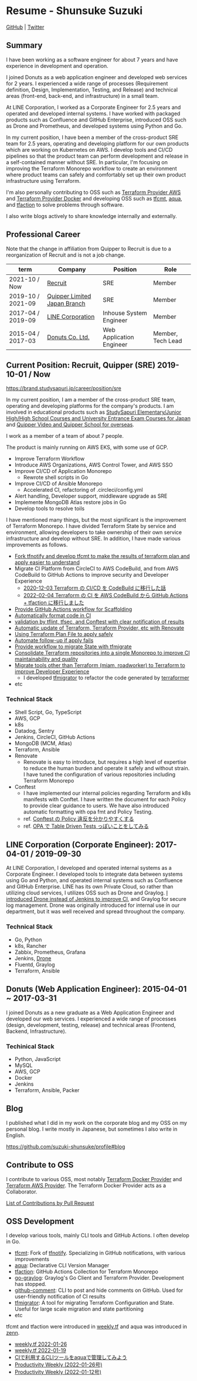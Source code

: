 # Resume - Shunsuke Suzuki

[GitHub](https://github.com/suzuki-shunsuke) | [Twitter](https://twitter.com/szkdash)

## Summary

I have been working as a software engineer for about 7 years and have experience in development and operation.

I joined Donuts as a web application engineer and developed web services for 2 years. I experienced a wide range of processes (Requirement definition, Design, Implementation, Testing, and Release) and technical areas (front-end, back-end, and infrastructure) in a small team.

At LINE Corporation, I worked as a Corporate Engineer for 2.5 years and operated and developed internal systems.
I have worked with packaged products such as Confluence and GitHub Enterprise, introduced OSS such as Drone and Prometheus, and developed systems using Python and Go.

In my current position, I have been a member of the cross-product SRE team for 2.5 years, operating and developing platform for our own products which are working on Kubernetes on AWS.
I develop tools and CI/CD pipelines so that the product team can perform development and release in a self-contained manner without SRE.
In particular, I'm focusing on improving the Terraform Monorepo workflow to create an environment where product teams can safely and comfortably set up their own product infrastructure using Terraform.

I'm also personally contributing to OSS such as [Terraform Provider AWS](https://github.com/hashicorp/terraform-provider-aws) and [Terraform Provider Docker](https://github.com/kreuzwerker/terraform-provider-docker) and developing OSS such as [tfcmt](https://github.com/suzuki-shunsuke/tfcmt), [aqua](https://aquaproj.github.io/), and [tfaction](https://github.com/suzuki-shunsuke/tfaction) to solve problems through software.

I also write blogs actively to share knowledge internally and externally.

## Professional Career

Note that the change in affiliation from Quipper to Recruit is due to a reorganization of Recruit and is not a job change.

term | Company | Position | Role
--- | --- | --- | ---
2021-10 / Now | [Recruit](https://www.recruit.co.jp/) | SRE | Member
2019-10 / 2021-09 | [Quipper Limited Japan Branch](https://www.quipper.com/) | SRE | Member
2017-04 / 2019-09 | [LINE Corporation](https://linecorp.com/en/) | Inhouse System Engineer | Member
2015-04 / 2017-03 | [Donuts Co. Ltd.](https://www.donuts.ne.jp/) | Web Application Engineer | Member, Tech Lead

## Current Position: Recruit, Quipper (SRE) 2019-10-01 / Now

https://brand.studysapuri.jp/career/position/sre

In my current position, I am a member of the cross-product SRE team, operating and developing platforms for the company's products.
I am involved in educational products such as [StudySapuri Elementary/Junior High/High School Courses and University Entrance Exam Courses for Japan](https://studysapuri.jp/) and [Quipper Video and Quipper School for overseas](https://www.quipper.com/).

I work as a member of a team of about 7 people.

The product is mainly running on AWS EKS, with some use of GCP.

* Improve Terraform Workflow
* Introduce AWS Organizations, AWS Control Tower, and AWS SSO
* Improve CI/CD of Application Monorepo
  * Rewrote shell scripts in Go
* Improve CI/CD of Ansible Monorepo
  * Accelerated CI, refactoring of .circleci/config.yml
* Alert handling, Developer support, middleware upgrade as SRE
* Implemente MongoDB Atlas restore jobs in Go
* Develop tools to resolve toils

I have mentioned many things, but the most significant is the improvement of Terraform Monorepo.
I have divided Terraform State by service and environment, allowing developers to take ownership of their own service infrastructure and develop without SRE.
In addition, I have made various improvements as follows.

* [Fork tfnotify and develop tfcmt to make the results of terraform plan and apply easier to understand](https://zenn.dev/shunsuke_suzuki/articles/improve-terraform-cicd-with-tfcmt)
* Migrate CI Platform from CircleCI to AWS CodeBuild, and from AWS CodeBuild to GitHub Actions to improve security and Developer Experience
  * [2020-12-03 Terraform の CI/CD を CodeBuild に移行した話](https://blog.studysapuri.jp/entry/2020/12/03/080000)
  * [2022-02-04 Terraform の CI を AWS CodeBuild から GitHub Actions + tfaction に移行しました](https://blog.studysapuri.jp/entry/2022/02/04/080000)
* [Provide GitHub Actions workflow for Scaffolding](https://suzuki-shunsuke.github.io/tfaction/docs/feature/scaffold-working-dir)
* [Automatically format code in CI](https://suzuki-shunsuke.github.io/tfaction/docs/feature/auto-fix)
* [validation by tflint, tfsec, and Conftest with clear notification of results](https://suzuki-shunsuke.github.io/tfaction/docs/feature/linter)
* [Automatic update of Terraform, Terraform Provider, etc with Renovate](https://blog.studysapuri.jp/entry/2022/02/18/080000)
* [Using Terraform Plan File to apply safely](https://suzuki-shunsuke.github.io/tfaction/docs/feature/plan-file)
* [Automate follow-up if apply fails](https://suzuki-shunsuke.github.io/tfaction/docs/feature/follow-up-pr)
* [Provide workflow to migrate State with tfmigrate](https://suzuki-shunsuke.github.io/tfaction/docs/feature/tfmigrate)
* [Consolidate Terraform repositories into a single Monorepo to improve CI maintainability and quality](https://blog.studysapuri.jp/entry/2021/04/01/080000)
* [Migrate tools other than Terraform (miam, roadworker) to Terraform to improve Developer Experience](https://blog.studysapuri.jp/entry/2021/08/02/080000)
  * I developed [tfmigrator](https://github.com/tfmigrator/cli) to refactor the code generated by [terraformer](https://github.com/GoogleCloudPlatform/terraformer)
* etc

### Technical Stack

* Shell Script, Go, TypeScript
* AWS, GCP
* k8s
* Datadog, Sentry
* Jenkins, CircleCI, GitHub Actions
* MongoDB (MCM, Atlas)
* Terraform, Ansible
* Renovate
  * Renovate is easy to introduce, but requires a high level of expertise to reduce the human burden and operate it safely and without strain. I have tuned the configuration of various repositories including Terraform Monorepo
* Conftest
  * I have implemented our internal policies regarding Terraform and k8s manifests with Conftet. I have written the document for each Policy to provide clear guidance to users. We have also introduced automatic formatting with opa fmt and Policy Testing.
  * ref. [Conftest の Policy 違反を分かりやすくする](https://zenn.dev/shunsuke_suzuki/articles/improve-cicd-with-github-comment#conftest-%E3%81%AE-policy-%E9%81%95%E5%8F%8D%E3%82%92%E5%88%86%E3%81%8B%E3%82%8A%E3%82%84%E3%81%99%E3%81%8F%E3%81%99%E3%82%8B)
  * ref. [OPA で Table Driven Tests っぽいことをしてみる](https://techblog.szksh.cloud/opa-table-driven-test/)

## LINE Corporation (Corporate Engineer): 2017-04-01 / 2019-09-30

At LINE Corporation, I developed and operated internal systems as a Corporate Engineer.
I developed tools to integrate data between systems using Go and Python, and operated internal systems such as Confluence and GitHub Enterprise.
LINE has its own Private Cloud, so rather than utilizing cloud services, I utilizes OSS such as Drone and Graylog.
[I introduced Drone instead of Jenkins to improve CI](https://engineering.linecorp.com/ja/blog/detail/218/), and Graylog for secure log management.
Drone was originally introduced for internal use in our department, but it was well received and spread throughout the company.

### Technical Stack

* Go, Python
* k8s, Rancher
* Zabbix, Prometheus, Grafana
* Jenkins, [Drone](https://www.drone.io/)
* Fluentd, Graylog
* Terraform, Ansible

## Donuts (Web Application Engineer): 2015-04-01 ~ 2017-03-31

I joined Donuts as a new graduate as a Web Application Engineer and developed our web services.
I experienced a wide range of processes (design, development, testing, release) and technical areas (Frontend, Backend, Infrastructure).

### Techinical Stack

* Python, JavaScript
* MySQL
* AWS, GCP
* Docker
* Jenkins
* Terraform, Ansible, Packer

## Blog

I published what I did in my work on the corporate blog and my OSS on my personal blog.
I write mostly in Japanese, but sometimes I also write in English.

https://github.com/suzuki-shunsuke/profile#blog

## Contribute to OSS

I contribute to various OSS, most notably [Terraform Docker Provider](https://github.com/kreuzwerker/terraform-provider-docker) and [Terraform AWS Provider](https://github.com/hashicorp/terraform-provider-aws).
The Terraform Docker Provider acts as a Collaborator.

[List of Contributions by Pull Request](https://github.com/suzuki-shunsuke/profile#contribution-pull-request)

## OSS Development

I develop various tools, mainly CLI tools and GitHub Actions.
I often develop in Go.

* [tfcmt](https://github.com/suzuki-shunsuke/tfcmt): Fork of [tfnotify](https://github.com/mercari/tfnotify). Specializing in GitHub notifications, with various improvements
* [aqua](https://aquaproj.github.io/): Declarative CLI Version Manager
* [tfaction](https://github.com/suzuki-shunsuke/tfaction): GitHub Actions Collection for Terraform Monorepo
* [go-graylog](https://github.com/suzuki-shunsuke/go-graylog): Graylog's Go Client and Terraform Provider. Development has stopped.
* [github-comment](https://github.com/suzuki-shunsuke/github-comment): CLI to post and hide comments on GitHub. Used for user-friendly notification of CI results
* [tfmigrator](https://github.com/tfmigrator/cli): A tool for migrating Terraform Configuration and State. Useful for large scale migration and state partitioning
* etc

tfcmt and tfaction were introduced in [weekly.tf](https://weekly.tf/) and aqua was introduced in [zenn](https://zenn.dev/).

* [weekly.tf 2022-01-26](https://weekly.tf/issues/weekly-tf-issue-70-monorepos-platform-infra-team-terraform-scale-environment-as-code-995507)
* [weekly.tf 2022-01-19](https://weekly.tf/issues/weekly-tf-issue-69-tools-for-terraform-workflow-tfcmt-compost-trunk-tfnotify-multi-end-deploy-hcl2json-984084)
* [CIで利用するCLIツールをaquaで管理してみよう](https://zenn.dev/zoetro/articles/eee98d772c2483)
* [Productivity Weekly (2022-01-26号)](https://zenn.dev/korosuke613/articles/productivity-weekly-20220126)
* [Productivity Weekly (2022-01-12号)](https://zenn.dev/korosuke613/articles/productivity-weekly-20220112)
